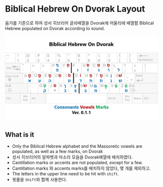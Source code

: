 # Biblical Hebrew On Dvorak Layout

음가를 기준으로 하여 성서 히브리어 글쇠배열을 Dvorak에 어울리에 배열함
Biblical Hebrew populated on Dvorak according to sound.

![](https://github.com/awfrok/BiblicalHebrewOnDvorak/blob/main/BiblicalHebrewOnDvorak_0.1.1.jpg?raw=true)

##  What is it

- Only the Biblical Hebrew alphabet and the Massoretic vowels are populated, as well as a few marks, on Dvorak
- 성서 히브리어의 알파벳과 마소라 모음을 Dvorak배열에 배치하였다.
- Cantillation marks or accents are not populated, except for a few.
- Cantillation marks 와 accents marks를 배치하지 않았다, 몇 개를 제외하고.
- The letters in the upper line need to be hit with `shift`.
- 윗줄을 `Shift`와 함께 사용한다.


